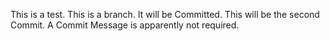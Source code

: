 This is a test.
This is a branch.
It will be Committed.
This will be the second Commit.  A Commit Message is apparently not required.
